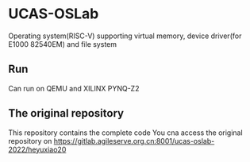 # UCAS-OSLab
Operating system(RISC-V) supporting virtual memory, device driver(for E1000 82540EM) and file system
## Run
Can run on QEMU and XILINX PYNQ-Z2
## The original repository
This repository contains the complete code
You cna access the original repository on https://gitlab.agileserve.org.cn:8001/ucas-oslab-2022/heyuxiao20     
